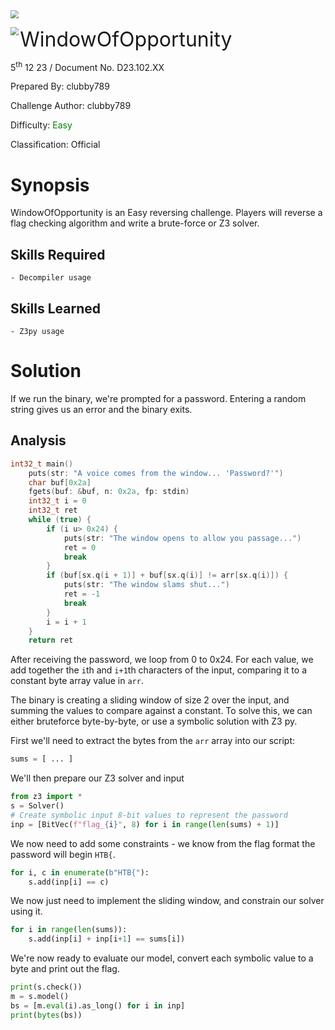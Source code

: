 <img src="../../assets/banner.png" style="zoom: 80%;" align=center />

<img src="../../assets/htb.png" style="zoom: 80%;" align='left' /><font size="6">WindowOfOpportunity</font>

  5<sup>th</sup> 12 23 / Document No. D23.102.XX

  Prepared By: clubby789

  Challenge Author: clubby789

  Difficulty: <font color=green>Easy</font>

  Classification: Official






# Synopsis

WindowOfOpportunity is an Easy reversing challenge. Players will reverse a flag checking algorithm and write a brute-force or Z3 solver.

## Skills Required
    - Decompiler usage
## Skills Learned
    - Z3py usage

# Solution

If we run the binary, we're prompted for a password. Entering a random string gives us an error and the binary exits.

## Analysis

```c
int32_t main()
    puts(str: "A voice comes from the window... 'Password?'")
    char buf[0x2a]
    fgets(buf: &buf, n: 0x2a, fp: stdin)
    int32_t i = 0
    int32_t ret
    while (true) {
        if (i u> 0x24) {
            puts(str: "The window opens to allow you passage...")
            ret = 0
            break
        }
        if (buf[sx.q(i + 1)] + buf[sx.q(i)] != arr[sx.q(i)]) {
            puts(str: "The window slams shut...")
            ret = -1
            break
        }
        i = i + 1
    }
    return ret
```

After receiving the password, we loop from 0 to 0x24. For each value, we add together the `i`th and `i+1`th characters of the input, comparing it to a constant byte array value in `arr`.

The binary is creating a sliding window of size 2 over the input, and summing the values to compare against a constant. To solve this, we can either bruteforce byte-by-byte, or use a symbolic solution with Z3 py.

First we'll need to extract the bytes from the `arr` array into our script:

```py
sums = [ ... ]
```

We'll then prepare our Z3 solver and input
```py
from z3 import *
s = Solver()
# Create symbolic input 8-bit values to represent the password 
inp = [BitVec(f"flag_{i}", 8) for i in range(len(sums) + 1)]
```

We now need to add some constraints - we know from the flag format the password will begin `HTB{`.
```py
for i, c in enumerate(b"HTB{"):
    s.add(inp[i] == c)
```

We now just need to implement the sliding window, and constrain our solver using it.
```py
for i in range(len(sums)):
    s.add(inp[i] + inp[i+1] == sums[i])
```

We're now ready to evaluate our model, convert each symbolic value to a byte and print out the flag.

```py
print(s.check())
m = s.model()
bs = [m.eval(i).as_long() for i in inp]
print(bytes(bs))
```